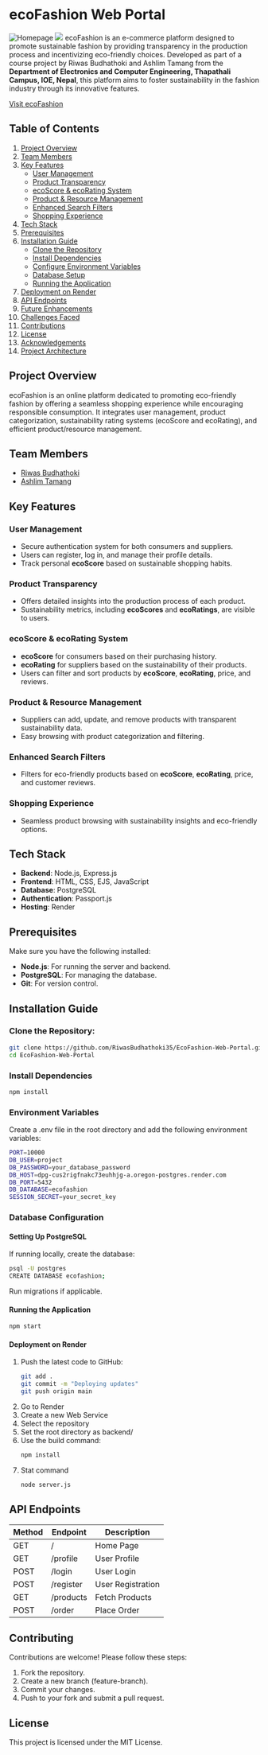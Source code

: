 # ecoFashion Web Portal 
![Homepage](https://github.com/iamashlim/EcoFashion-Web-Portal/blob/70466b0d4f8f24687f46eaa9795257087e13e696/frontend/images/Screenshot%20(457).png)
![](https://github.com/iamashlim/EcoFashion-Web-Portal/blob/c4efa8c2eda5fed9cb7805fd09ce73c2b1f5d266/frontend/images/Screenshot%20(458).png)
ecoFashion is an e-commerce platform designed to promote sustainable fashion by providing transparency in the production process and incentivizing eco-friendly choices. Developed as part of a course project by Riwas Budhathoki and Ashlim Tamang from the **Department of Electronics and Computer Engineering, Thapathali Campus, IOE, Nepal**, this platform aims to foster sustainability in the fashion industry through its innovative features.

[Visit ecoFashion](https://ecofashion-web-portal.onrender.com)

## Table of Contents

1. [Project Overview](#project-overview)
2. [Team Members](#team-members)
3. [Key Features](#key-features)
   - [User Management](#user-management)
   - [Product Transparency](#product-transparency)
   - [ecoScore & ecoRating System](#ecoscore-ecorating-system)
   - [Product & Resource Management](#product-resource-management)
   - [Enhanced Search Filters](#enhanced-search-filters)
   - [Shopping Experience](#shopping-experience)
4. [Tech Stack](#tech-stack)
5. [Prerequisites](#prerequisites)
6. [Installation Guide](#installation-guide)
   - [Clone the Repository](#clone-the-repository)
   - [Install Dependencies](#install-dependencies)
   - [Configure Environment Variables](#configure-environment-variables)
   - [Database Setup](#database-setup)
   - [Running the Application](#running-the-application)
7. [Deployment on Render](#deployment-on-render)
8. [API Endpoints](#api-endpoints)
9. [Future Enhancements](#future-enhancements)
10. [Challenges Faced](#challenges-faced)
11. [Contributions](#contributions)
12. [License](#license)
13. [Acknowledgements](#acknowledgements)
14. [Project Architecture](#project-architecture)

## Project Overview

ecoFashion is an online platform dedicated to promoting eco-friendly fashion by offering a seamless shopping experience while encouraging responsible consumption. It integrates user management, product categorization, sustainability rating systems (ecoScore and ecoRating), and efficient product/resource management.

## Team Members
- [Riwas Budhathoki](https://github.com/RiwasBudhathoki35)
- [Ashlim Tamang](https://github.com/iamashlim)

## Key Features

### User Management
- Secure authentication system for both consumers and suppliers.
- Users can register, log in, and manage their profile details.
- Track personal **ecoScore** based on sustainable shopping habits.

### Product Transparency
- Offers detailed insights into the production process of each product.
- Sustainability metrics, including **ecoScores** and **ecoRatings**, are visible to users.

### ecoScore & ecoRating System
- **ecoScore** for consumers based on their purchasing history.
- **ecoRating** for suppliers based on the sustainability of their products.
- Users can filter and sort products by **ecoScore**, **ecoRating**, price, and reviews.

### Product & Resource Management
- Suppliers can add, update, and remove products with transparent sustainability data.
- Easy browsing with product categorization and filtering.

### Enhanced Search Filters
- Filters for eco-friendly products based on **ecoScore**, **ecoRating**, price, and customer reviews.

### Shopping Experience
- Seamless product browsing with sustainability insights and eco-friendly options.

## Tech Stack

- **Backend**: Node.js, Express.js
- **Frontend**: HTML, CSS, EJS, JavaScript
- **Database**: PostgreSQL
- **Authentication**: Passport.js
- **Hosting**: Render

## Prerequisites

Make sure you have the following installed:

- **Node.js**: For running the server and backend.
- **PostgreSQL**: For managing the database.
- **Git**: For version control.

## Installation Guide

### Clone the Repository:
```bash
git clone https://github.com/RiwasBudhathoki35/EcoFashion-Web-Portal.git
cd EcoFashion-Web-Portal
````
### Install Dependencies
```bash
npm install
```

### Environment Variables
Create a .env file in the root directory and add the following environment variables:
```bash
PORT=10000
DB_USER=project
DB_PASSWORD=your_database_password
DB_HOST=dpg-cus2rigfnakc73euhhjg-a.oregon-postgres.render.com
DB_PORT=5432
DB_DATABASE=ecofashion
SESSION_SECRET=your_secret_key
```

### Database Configuration
#### Setting Up PostgreSQL
If running locally, create the database:
```bash
psql -U postgres
CREATE DATABASE ecofashion;
```
Run migrations if applicable.

#### Running the Application
```bash
npm start
```

#### Deployment on Render
1. Push the latest code to GitHub:
      ```bash
   git add .
   git commit -m "Deploying updates"
   git push origin main
   ```
2. Go to Render
3. Create a new Web Service
4. Select the repository
5. Set the root directory as backend/
6. Use the build command:
   ```bash
   npm install
   ```
7. Stat command
   ```bash
   node server.js
   ```
   
## API Endpoints

| Method | Endpoint     | Description      |
|--------|--------------|------------------|
| GET    | /            | Home Page        |
| GET    | /profile     | User Profile     |
| POST   | /login       | User Login       |
| POST   | /register    | User Registration|
| GET    | /products    | Fetch Products   |
| POST   | /order       | Place Order      |

## Contributing

Contributions are welcome! Please follow these steps:

1. Fork the repository.
2. Create a new branch (feature-branch).
3. Commit your changes.
4. Push to your fork and submit a pull request.

## License

This project is licensed under the MIT License.

